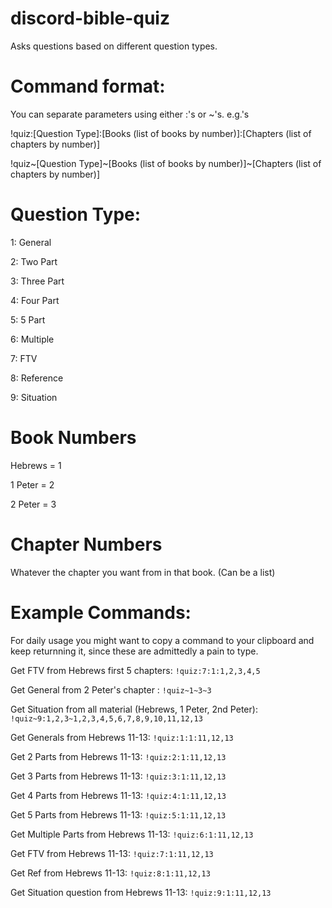 # discord-bible-quiz
Asks questions based on different question types.

# Command format:

You can separate parameters using either :'s or ~'s.
e.g.'s

!quiz:[Question Type]:[Books (list of books by number)]:[Chapters (list of chapters by number)]

!quiz~[Question Type]\~[Books (list of books by number)]\~[Chapters (list of chapters by number)]

# Question Type:
1: General

2: Two Part

3: Three Part

4: Four Part

5: 5 Part

6: Multiple

7: FTV

8: Reference

9: Situation

# Book Numbers
Hebrews = 1

1 Peter = 2

2 Peter = 3

# Chapter Numbers

Whatever the chapter you want from in that book. (Can be a list)


# Example Commands:
For daily usage you might want to copy a command to your clipboard and keep returnning it, since these are admittedly a pain to type.

Get FTV from Hebrews first 5 chapters: `!quiz:7:1:1,2,3,4,5`

Get General from 2 Peter's chapter : `!quiz~1~3~3`

Get Situation from all material (Hebrews, 1 Peter, 2nd Peter): `!quiz~9:1,2,3~1,2,3,4,5,6,7,8,9,10,11,12,13`

Get Generals from Hebrews 11-13: `!quiz:1:1:11,12,13`

Get 2 Parts from Hebrews 11-13: `!quiz:2:1:11,12,13`

Get 3 Parts from Hebrews 11-13: `!quiz:3:1:11,12,13`

Get 4 Parts from Hebrews 11-13: `!quiz:4:1:11,12,13`

Get 5 Parts from Hebrews 11-13: `!quiz:5:1:11,12,13`

Get Multiple Parts from Hebrews 11-13: `!quiz:6:1:11,12,13`

Get FTV from Hebrews 11-13: `!quiz:7:1:11,12,13`

Get Ref from Hebrews 11-13: `!quiz:8:1:11,12,13`

Get Situation question from Hebrews 11-13: `!quiz:9:1:11,12,13`
